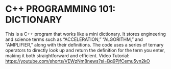 # C++ PROGRAMMING 101: DICTIONARY

This is a C++ program that works like a mini dictionary. It stores engineering and science terms such as “ACCELERATION,” “ALGORITHM,” and “AMPLIFIER,” along with their definitions. The code uses a series of ternary operators to directly look up and return the definition for the term you enter, making it both straightforward and efficient.
Video Tutorial: https://youtube.com/shorts/VEWzNm8news?si=Bq9PjfCemu5vn2kO
